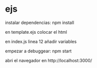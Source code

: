 # ejs

instalar dependencias:
npm install


en template.ejs colocar el html

en index.js linea 12 añadir variables


empezar a debuggear:
npm start

abri el navegador en http://localhost:3000/


